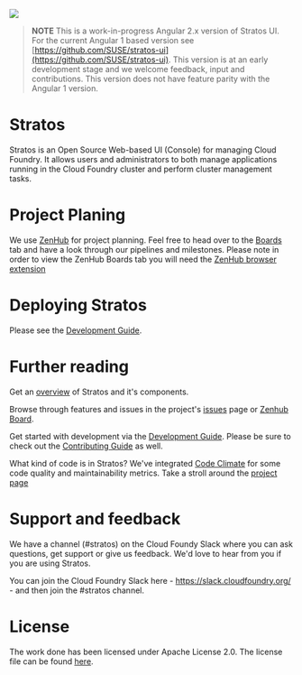 <!-- <a href="https://api.codeclimate.com/v1/badges/6e2e1a7e92ef9f458525/maintainability"><img src="https://api.codeclimate.com/v1/badges/6e2e1a7e92ef9f458525/maintainability"></a> -->
<a href="https://zenhub.com"><img src="https://raw.githubusercontent.com/ZenHubIO/support/master/zenhub-badge.png"/></a>

> **NOTE** This is a work-in-progress Angular 2.x version of Stratos UI. For the current Angular 1 based version see [https://github.com/SUSE/stratos-ui](https://github.com/SUSE/stratos-ui). This version is at an early development stage and we welcome feedback, input and contributions. This version does not have feature parity with the Angular 1 version.

# Stratos
Stratos is an Open Source Web-based UI (Console) for managing Cloud Foundry. It allows users and administrators to both manage
applications running in the Cloud Foundry cluster and perform cluster management tasks.

# Project Planing
We use [ZenHub](https://zenhub.com) for project planning. Feel free to head over to the [Boards](https://github.com/SUSE/stratos#boards)
tab and have a look through our pipelines and milestones. Please note in order to view the ZenHub Boards tab you will need the [ZenHub
browser extension](https://www.zenhub.com/extension)

# Deploying Stratos
Please see the [Development Guide](docs/developers-guide.md).

# Further reading
Get an [overview](docs/overview.md) of Stratos and it's components.

Browse through features and issues in the project's [issues](https://github.com/SUSE/stratos/issues) page or [Zenhub Board](https://github.com/SUSE/stratos#boards).

Get started with development via the [Development Guide](docs/developers-guide.md). Please be sure to check out the 
[Contributing Guide](docs/contributing.md) as well.

What kind of code is in Stratos? We've integrated [Code Climate](https://codeclimate.com) for some code quality and maintainability metrics. Take a stroll around the [project page](https://codeclimate.com/github/SUSE/stratos)

# Support and feedback

We have a channel (#stratos) on the Cloud Foundy Slack where you can ask questions, get support or give us feedback. We'd love to hear from you if you are using Stratos.

You can join the Cloud Foundry Slack here - https://slack.cloudfoundry.org/  - and then join the #stratos channel.

# License

The work done has been licensed under Apache License 2.0. The license file can be found [here](LICENSE.md).


